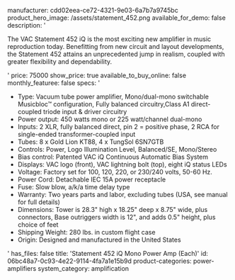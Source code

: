 manufacturer: cdd02eea-ce72-4321-9e03-6a7b7a9745bc
product_hero_image: /assets/statement_452.png
available_for_demo: false
description: '<p>The VAC Statement 452 iQ is the most exciting new amplifier in music reproduction today. Benefitting from new circuit and layout developments, the Statement 452 attains an unprecedented jump in realism, coupled with greater flexibility and dependability.</p>'
price: 75000
show_price: true
available_to_buy_online: false
monthly_featuree: false
specs: '<ul><li>Type: Vacuum tube power amplifier, Mono/dual-mono switchable Musicbloc™ configuration, Fully balanced circuitry,Class A1 direct-coupled triode input &amp; driver circuitry<br></li><li>Power output: 450 watts mono or 225 watt/channel dual-mono<br></li><li>Inputs: 2 XLR, fully balanced direct, pin 2 = positive phase, 2 RCA for single-ended transformer-coupled input<br></li><li>Tubes: 8 x Gold Lion KT88, 4 x TungSol 6SN7GTB<br></li><li>Controls: Power, Logo Illumination Level, Balanced/SE, Mono/Stereo<br></li><li>Bias control: Patented VAC iQ Continuous Automatic Bias System<br></li><li>Displays: VAC logo (front), VAC lightning bolt (top), eight iQ status LEDs<br></li><li>Voltage: Factory set for 100, 120, 220, or 230/240 volts, 50-60 Hz.<br></li><li>Power Cord: Detachable IEC 15A power receptacle<br></li><li>Fuse: Slow blow, a/k/a time delay type<br></li><li>Warranty: Two years parts and labor, excluding tubes (USA, see manual for full details)<br></li><li>Dimensions: Tower is 28.3" high x 18.25" deep x 8.75" wide, plus connectors, Base outriggers width is 12", and adds 0.5" height, plus choice of feet<br></li><li>Shipping Weight: 280 lbs. in custom flight case<br></li><li>Origin: Designed and manufactured in the United States<br></li></ul>'
has_files: false
title: 'Statement 452 iQ Mono Power Amp (Each)'
id: 06bc48a7-0c93-4e22-9114-4fa7a1e15b9d
product-categories: power-amplifiers
system_category: amplification
